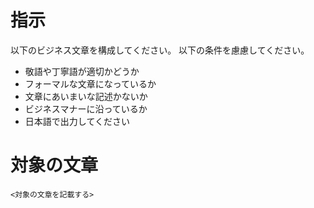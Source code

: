 # 指示
以下のビジネス文章を構成してください。
以下の条件を慮慮してください。

- 敬語や丁寧語が適切かどうか
- フォーマルな文章になっているか
- 文章にあいまいな記述かないか
- ビジネスマナーに沿っているか
- 日本語で出力してください

# 対象の文章
```
<対象の文章を記載する>
```

